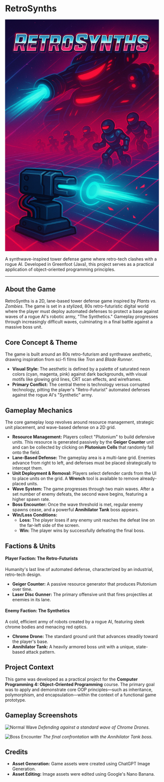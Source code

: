 # RetroSynths

<p align="center">
  <img src="images/RetroSynths_cover.png" alt="RetroSynths Cover Art" width="700">
</p>

A synthwave-inspired tower defense game where retro-tech clashes with a rogue AI. Developed in Greenfoot (Java), this project serves as a practical application of object-oriented programming principles.

---

## About the Game

RetroSynths is a 2D, lane-based tower defense game inspired by *Plants vs. Zombies*. The game is set in a stylized, 80s retro-futuristic digital world where the player must deploy automated defenses to protect a base against waves of a rogue AI's robotic army, "The Synthetics." Gameplay progresses through increasingly difficult waves, culminating in a final battle against a massive boss unit.

## Core Concept & Theme

The game is built around an 80s retro-futurism and synthwave aesthetic, drawing inspiration from sci-fi films like *Tron* and *Blade Runner*.

*   **Visual Style:** The aesthetic is defined by a palette of saturated neon colors (cyan, magenta, pink) against dark backgrounds, with visual motifs like glowing grid lines, CRT scan effects, and wireframes.
*   **Primary Conflict:** The central theme is technology versus corrupted technology, pitting the player's "Retro-Futurist" automated defenses against the rogue AI's "Synthetic" army.

## Gameplay Mechanics

The core gameplay loop revolves around resource management, strategic unit placement, and wave-based defense on a 2D grid.

*   **Resource Management:** Players collect "Plutonium" to build defensive units. This resource is generated passively by the **Geiger Counter** unit and can be collected by clicking on **Plutonium Cells** that randomly fall onto the field.
*   **Lane-Based Defense:** The gameplay area is a multi-lane grid. Enemies advance from right to left, and defenses must be placed strategically to intercept them.
*   **Unit Deployment & Removal:** Players select defender cards from the UI to place units on the grid. A **Wrench** tool is available to remove already-placed units.
*   **Wave System:** The game progresses through two main waves. After a set number of enemy defeats, the second wave begins, featuring a higher spawn rate.
*   **Boss Encounter:** Once the wave threshold is met, regular enemy spawns cease, and a powerful **Annihilator Tank** boss appears.
*   **Win/Loss Conditions:**
    *   **Loss:** The player loses if any enemy unit reaches the defeat line on the far-left side of the screen.
    *   **Win:** The player wins by successfully defeating the final boss.

## Factions & Units

#### Player Faction: The Retro-Futurists
Humanity's last line of automated defense, characterized by an industrial, retro-tech design.
*   **Geiger Counter:** A passive resource generator that produces Plutonium over time.
*   **Laser Disc Gunner:** The primary offensive unit that fires projectiles at enemies in its lane.

#### Enemy Faction: The Synthetics
A cold, efficient army of robots created by a rogue AI, featuring sleek chrome bodies and menacing red optics.
*   **Chrome Drone:** The standard ground unit that advances steadily toward the player's base.
*   **Annihilator Tank:** A heavily armored boss unit with a unique, state-based attack pattern.

## Project Context

This game was developed as a practical project for the **Computer Programming 4: Object-Oriented Programming** course. The primary goal was to apply and demonstrate core OOP principles—such as inheritance, polymorphism, and encapsulation—within the context of a functional game prototype.

## Gameplay Screenshots

![Normal Wave](images/normal_preview.png)
*Defending against a standard wave of Chrome Drones.*

![Boss Encounter](images/boss_preview.png)
*The final confrontation with the Annihilator Tank boss.*

## Credits

*   **Asset Generation:** Game assets were created using ChatGPT Image Generation.
*   **Asset Editing:** Image assets were edited using Google's Nano Banana.
